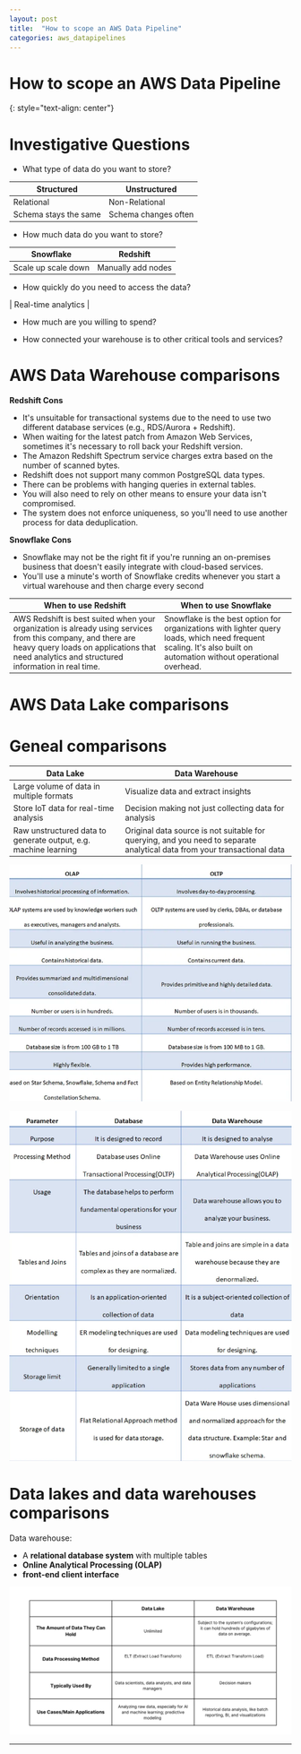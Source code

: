 ```yaml
---
layout: post
title:  "How to scope an AWS Data Pipeline"
categories: aws_datapipelines
---
```


# How to scope an AWS Data Pipeline
{: style="text-align: center"}

# Investigative Questions


- What type of data do you want to store?

| Structured | Unstructured |
| --- | --- |
| Relational | Non-Relational |
| Schema stays the same | Schema changes often |

- How much data do you want to store?

| Snowflake | Redshift |
| --- | --- |
| Scale up scale down | Manually add nodes |

- How quickly do you need to access the data?

| Real-time analytics | 

- How much are you willing to spend?

- How connected your warehouse is to other critical tools and services?


# AWS Data Warehouse comparisons

**Redshift Cons**
- It's unsuitable for transactional systems due to the need to use two different database services (e.g., RDS/Aurora + Redshift).
- When waiting for the latest patch from Amazon Web Services, sometimes it's necessary to roll back your Redshift version.
- The Amazon Redshift Spectrum service charges extra based on the number of scanned bytes.
- Redshift does not support many common PostgreSQL data types.
- There can be problems with hanging queries in external tables.
- You will also need to rely on other means to ensure your data isn't compromised.
- The system does not enforce uniqueness, so you'll need to use another process for data deduplication.

**Snowflake Cons**
* Snowflake may not be the right fit if you're running an on-premises business that doesn't easily integrate with cloud-based services.
* You'll use a minute's worth of Snowflake credits whenever you start a virtual warehouse and then charge every second


| When to use Redshift | When to use Snowflake |
| --- | --- |
| AWS Redshift is best suited when your organization is already using services from this company, and there are heavy query loads on applications that need analytics and structured information in real time. | Snowflake is the best option for organizations with lighter query loads, which need frequent scaling. It's also built on automation without operational overhead. |

# AWS Data Lake comparisons

# Geneal comparisons

| Data Lake | Data Warehouse |
| --- | --- |
| Large volume of data in multiple formats | Visualize data and extract insights |
| Store IoT data for real-time analysis | Decision making not just collecting data for analysis |
| Raw unstructured data to generate output, e.g. machine learning | Original data source is not suitable for querying, and you need to separate analytical data from your transactional data |

![](/assets/db_olap_oltp.png)

![](/assets/db_dw.png)


# Data lakes and data warehouses comparisons

Data warehouse:
- A **relational database system** with multiple tables
- **Online Analytical Processing (OLAP)**
- **front-end client interface** 

![](/assets/data_l_data_w.png)


---